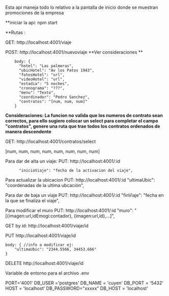 Esta api maneja todo lo relativo a la pantalla de inicio donde se muestran promociones de la empresa


**iniciar la api: npm start


**Rutas :


GET: http://localhost:4001/viaje


POST: http://localhost:4001/nuevoviaje   **Ver consideraciones **


        body: {  
          "hotel": "Las palmeras",
          "ubicHotel": "Av los Patos 1943",          
          "fotosHotel": "url",
          "videoHotel": "url",
          "estadia": "5 noches",
          "cronograma": "???",
          "menu": "Texto",
          "coordinador": "Pedro Sanchez",
          "contratos": "[num, num, num]"
        }
**Consideraciones: La funcion no valida que los numeros de contrato sean correctos, para ello sugiero colocar un select para completar el campo "contratos", genere una ruta que trae todos los contratos ordenados de manera descendente**

GET: http://localhost:4001/contratos/select

[num, num, num, num, num, num, num, num]

Para dar de alta un viaje:
PUT: http://localhost:4001/:id

          "inicioViaje": "fecha de la activacion del viaje",


Para actualizar la ubicacion
PUT: http://localhost:4001/:id
          "ultimaUbic": "coordenadas de la ultima ubcación",


Para dar de baja un viaje
PUT: http://localhost:4001/:id
          "finViaje": "fecha en la que se finaliza el viaje",


Para modificar el muro
PUT: http://localhost:4001/:id
          "muro": "[{imagen:url,idEmogi:contador}, {imagen:url,id},...]",


GET by id: http://localhost:4001/viaje/id


PUT http://localhost:4001/viaje/id


    body: { //info a modificar ej:
        "ultimaUbic": "2344.5566, 34453.666"
    }

    
DELETE http://localhost:4001/viaje/id


Variable de entorno para el archivo .env


PORT='4001'
DB_USER ='postgres'
DB_NAME = 'cuyen'
DB_PORT = '5432'
HOST = 'localhost'
DB_PASSWORD="xxxxx"
DB_HOST = 'localhost'

